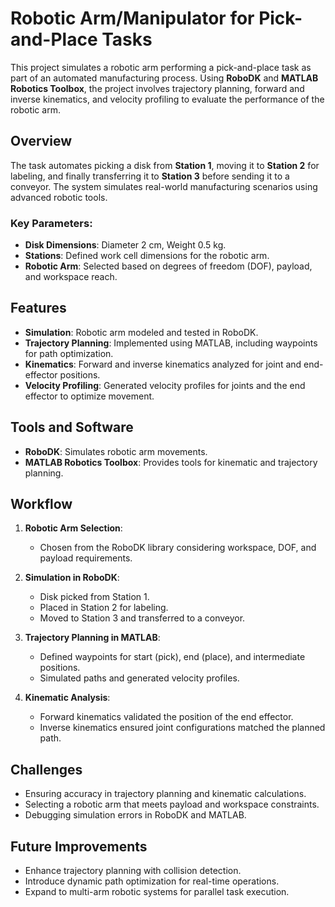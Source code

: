 # Robotic Arm/Manipulator for Pick-and-Place Tasks  

This project simulates a robotic arm performing a pick-and-place task as part of an automated manufacturing process. Using **RoboDK** and **MATLAB Robotics Toolbox**, the project involves trajectory planning, forward and inverse kinematics, and velocity profiling to evaluate the performance of the robotic arm.

## Overview  

The task automates picking a disk from **Station 1**, moving it to **Station 2** for labeling, and finally transferring it to **Station 3** before sending it to a conveyor. The system simulates real-world manufacturing scenarios using advanced robotic tools.

### Key Parameters:  
- **Disk Dimensions**: Diameter 2 cm, Weight 0.5 kg.  
- **Stations**: Defined work cell dimensions for the robotic arm.  
- **Robotic Arm**: Selected based on degrees of freedom (DOF), payload, and workspace reach.  

## Features  

- **Simulation**: Robotic arm modeled and tested in RoboDK.  
- **Trajectory Planning**: Implemented using MATLAB, including waypoints for path optimization.  
- **Kinematics**: Forward and inverse kinematics analyzed for joint and end-effector positions.  
- **Velocity Profiling**: Generated velocity profiles for joints and the end effector to optimize movement.  

## Tools and Software  

- **RoboDK**: Simulates robotic arm movements.  
- **MATLAB Robotics Toolbox**: Provides tools for kinematic and trajectory planning.  

## Workflow  

1. **Robotic Arm Selection**:  
   - Chosen from the RoboDK library considering workspace, DOF, and payload requirements.  

2. **Simulation in RoboDK**:  
   - Disk picked from Station 1.  
   - Placed in Station 2 for labeling.  
   - Moved to Station 3 and transferred to a conveyor.  

3. **Trajectory Planning in MATLAB**:  
   - Defined waypoints for start (pick), end (place), and intermediate positions.  
   - Simulated paths and generated velocity profiles.  

4. **Kinematic Analysis**:  
   - Forward kinematics validated the position of the end effector.  
   - Inverse kinematics ensured joint configurations matched the planned path.  

## Challenges  

- Ensuring accuracy in trajectory planning and kinematic calculations.  
- Selecting a robotic arm that meets payload and workspace constraints.  
- Debugging simulation errors in RoboDK and MATLAB.  

## Future Improvements  

- Enhance trajectory planning with collision detection.  
- Introduce dynamic path optimization for real-time operations.  
- Expand to multi-arm robotic systems for parallel task execution.  

 
